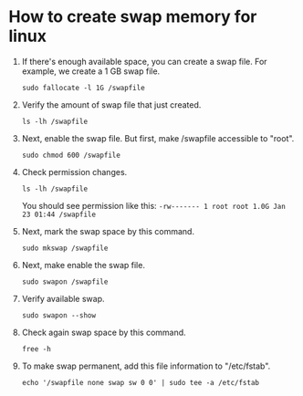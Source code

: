 # How to create swap memory for linux

1. If there's enough available space, you can create a swap file. For example, we create a 1 GB swap file.

   `sudo fallocate -l 1G /swapfile`

2) Verify the amount of swap file that just created.

   `ls -lh /swapfile`

3) Next, enable the swap file. But first, make /swapfile accessible to "root".

   `sudo chmod 600 /swapfile`

4) Check permission changes.

   `ls -lh /swapfile`

   You should see permission like this:
   `-rw------- 1 root root 1.0G Jan 23 01:44 /swapfile`

5) Next, mark the swap space by this command.

   `sudo mkswap /swapfile`

6) Next, make enable the swap file.

   `sudo swapon /swapfile`

7) Verify available swap.

   `sudo swapon --show`

8) Check again swap space by this command.

   `free -h`

9) To make swap permanent, add this file information to "/etc/fstab".

   `echo '/swapfile none swap sw 0 0' | sudo tee -a /etc/fstab`
